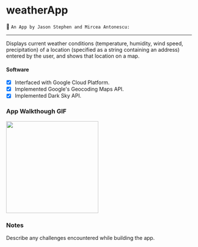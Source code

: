 # weatherApp

📝 `An App by Jason Stephen and Mircea Antonescu:`

---

Displays current weather conditions (temperature, humidity, wind speed, precipitation) of a location (specified as a string containing an address) entered by the user, and shows that location on a map.

#### Software
- [x] Interfaced with Google Cloud Platform.
- [x] Implemented Google's Geocoding Maps API.
- [x] Implemented Dark Sky API.

### App Walkthough GIF

<img src="http://g.recordit.co/fvfB8IkRJ3.gif" width=250><br>

### Notes
Describe any challenges encountered while building the app.
